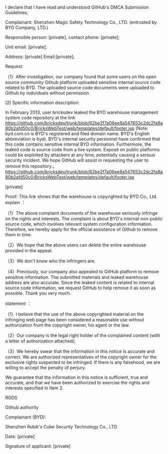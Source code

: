I declare that I have read and understood GitHub's DMCA Submission Guidelines;

Complainant: Shenzhen Magic Safety Technology Co., LTD. (entrusted by BYD Company, LTD.)

Responsible person: [private], contact phone: [private];

Unit email: [private];

Address: [private] Email:[private];

Request:

（1）After investigation, our company found that some users on the open source community Github platform uploaded sensitive internal source code related to BYD. The uploaded source code documents were uploaded to Github by individuals without permission.

(2) Specific information description:

In February 2013, user bricksdev leaked the BYD warehouse management system code repository at the link https://github.com/bricksdev/trunk/blob/62be2f7a06ee8a547653c2dc2fa8a80b2afd50c0/BricksWebTest/web/templates/default/footer.jsp (Note: byd.com.cn is BYD's registered and filed domain name. BYD's English abbreviation is byd). BYD's internal security personnel have confirmed that this code contains sensitive internal BYD information. Furthermore, the leaked code is source code from a live system. Exposé on public platforms could be exploited by attackers at any time, potentially causing a serious security incident. We hope GitHub will assist in requesting the user to remove this repository.。 https://github.com/bricksdev/trunk/blob/62be2f7a06ee8a547653c2dc2fa8a80b2afd50c0/BricksWebTest/web/templates/default/footer.jsp

[private]

Proof: This link shows that the warehouse is copyrighted by BYD Co., Ltd.
explain ：

（1）The above complaint documents of the warehouse seriously infringe on the rights and interests. The complaint is about BYD's internal non-public source code, which involves relevant system configuration information. Therefore, we hereby apply for the official assistance of Github to remove them in time.

（2）We hope that the above users can delete the entire warehouse provided in the appeal.

（3）We don't know who the infringers are.

（4）Previously, our company also appealed to GitHub platform to remove sensitive information. The submitted materials and leaked warehouse address are also accurate. Since the leaked content is related to internal source code information, we request GitHub to help remove it as soon as possible. Thank you very much.

 

 statement ：

（1）I believe that the use of the above copyrighted material on the infringing web page has been considered a reasonable use without authorization from the copyright owner, his agent or the law.

（2）Our company is the legal right holder of the complained content (with a letter of authorization attached);

（3）We hereby swear that the information in this notice is accurate and correct. We are authorized representatives of the copyright owner for the exclusive rights suspected to be infringed. If there is any falsehood, we are willing to accept the penalty of perjury.

We guarantee that the information in this notice is sufficient, true and accurate, and that we have been authorized to exercise the rights and interests specified in Item 2.

 

 

 RGDS

Github authority

Complainant (BYD):

Shenzhen Rubik's Cube Security Technology Co., LTD

Date: [private]

Signature of applicant: [private]
